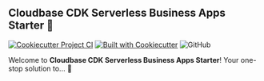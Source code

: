 ## Cloudbase CDK Serverless Business Apps Starter 🌟

[![Cookiecutter Project CI](https://github.com/torenken/cloudbase-cdk-serverless-business-apps-starter/actions/workflows/ci.yml/badge.svg)](https://github.com/torenken/cloudbase-cdk-serverless-business-apps-starter/actions/workflows/ci.yml)
[![Built with Cookiecutter](https://img.shields.io/badge/built%20with-Cookiecutter-ff69b4.svg?logo=cookiecutter)](https://github.com/torenken/cloudbase-cdk-serverless-business-apps-starter/)
![GitHub](https://img.shields.io/badge/license-MIT-blue)

Welcome to **Cloudbase CDK Serverless Business Apps Starter**! Your one-stop solution to... 🚀
